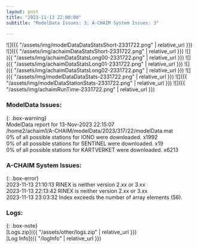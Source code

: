 ```yaml
---
layout: post
title: "2023-11-13 22:00:00"
subtitle: "ModelData Issues: 3; A-CHAIM System Issues: 3"

---
```


![]({{ "/assets/img/modelDataDataStatsShort-2331722.png" | relative_url }})
![]({{ "/assets/img/achaimDataStatsShort-2331722.png" | relative_url }})
![]({{ "/assets/img/achaimDataStatsLong00-2331722.png" | relative_url }})
![]({{ "/assets/img/achaimDataStatsLong01-2331722.png" | relative_url }})
![]({{ "/assets/img/achaimDataStatsLong02-2331722.png" | relative_url }})
![]({{ "/assets/img/modelDataDataStats-2331722.png" | relative_url }})
![]({{ "/assets/img/modelDataStationStats-2331722.png" | relative_url }})
![]({{ "/assets/img/achaimRunTime-2331722.png" | relative_url }})


### ModelData Issues:  
  
{: .box-warning}  
 ModelData report for 13-Nov-2023 22:15:07   
 /home2/achaim1/A-CHAIM/modelData/2023/317/22/modelData.mat   
 0% of all possible stations for IONO were downloaded. x1992   
 0% of all possible stations for SENTINEL were downloaded. x19   
 0% of all possible stations for KARTVERKET were downloaded. x6213   
  
### A-CHAIM System Issues:  
  
{: .box-error}  
2023-11-13 21:10:13 RINEX is neither version 2.xx or 3.xx  
2023-11-13 22:13:42 RINEX is neither version 2.xx or 3.xx  
2023-11-13 23:03:32 Index exceeds the number of array elements (56).  

### Logs:  
  
{: .box-note}  
[Logs.zip]({{ "/assets/other/logs.zip" | relative_url }})  
[Log Info]({{ "/logInfo" | relative_url }})  
